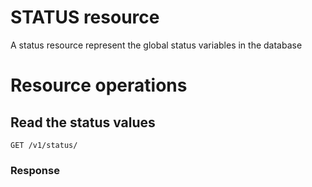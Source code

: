 # STATUS resource

A status resource represent the global status variables in the database

# Resource operations

## Read the status values
```
GET /v1/status/
```

### Response


